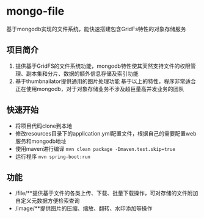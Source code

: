 # mongo-file
基于mongodb实现的文件系统，能快速搭建包含GridFs特性的对象存储服务

## 项目简介
  1. 提供基于GridFS的文件系统功能，mongodb特性使其天然支持文件的权限管理、副本集和分片、数据的额外信息存储及索引功能
  2. 基于thumbnailator提供通用的图片处理功能
基于以上的特性，程序非常适合正在使用mongodb，对于对象存储业务不涉及超巨量高并发业务的团队

## 快速开始
  * 将项目代码clone到本地
  * 修改resources目录下的application.yml配置文件，根据自己的需要配置web服务和mongodb地址
  * 使用maven进行编译 ```mvn clean package -Dmaven.test.skip=true```
  * 运行程序 ```mvn spring-boot:run```

## 功能
  * /file/**提供基于文件的各类上传、下载、批量下载操作，可对存储的文件附加自定义元数据方便检索查询
  * /image/**提供图片的压缩、缩放、翻转、水印添加等操作
